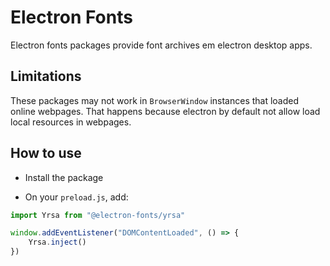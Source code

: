 # Electron Fonts

Electron fonts packages provide font archives em electron desktop apps.

## Limitations

These packages may not work in `BrowserWindow` instances that loaded online webpages. That happens because electron by default not allow load local resources in webpages.

## How to use

* Install the package

* On your `preload.js`, add:

```ts
import Yrsa from "@electron-fonts/yrsa"

window.addEventListener("DOMContentLoaded", () => {
    Yrsa.inject()
})
```